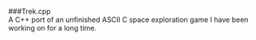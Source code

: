 ###Trek.cpp  
A C++ port of an unfinished ASCII C space exploration game I have been working on for a long time.